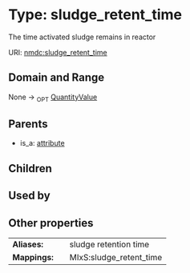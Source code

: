
# Type: sludge_retent_time


The time activated sludge remains in reactor

URI: [nmdc:sludge_retent_time](https://microbiomedata/meta/sludge_retent_time)


## Domain and Range

None ->  <sub>OPT</sub> [QuantityValue](QuantityValue.md)

## Parents

 *  is_a: [attribute](attribute.md)

## Children


## Used by


## Other properties

|  |  |  |
| --- | --- | --- |
| **Aliases:** | | sludge retention time |
| **Mappings:** | | MIxS:sludge_retent_time |


